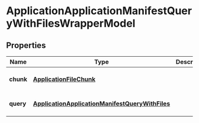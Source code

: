 # ApplicationApplicationManifestQueryWithFilesWrapperModel

## Properties

Name | Type | Description | Notes
------------ | ------------- | ------------- | -------------
**chunk** | [**ApplicationFileChunk**](ApplicationFileChunk.md) |  | [optional] [default to undefined]
**query** | [**ApplicationApplicationManifestQueryWithFiles**](ApplicationApplicationManifestQueryWithFiles.md) |  | [optional] [default to undefined]


